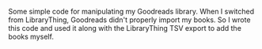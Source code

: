 Some simple code for manipulating my Goodreads library.  When I switched from
LibraryThing, Goodreads didn't properly import my books.  So I wrote this code
and used it along with the LibraryThing TSV export to add the books myself.
